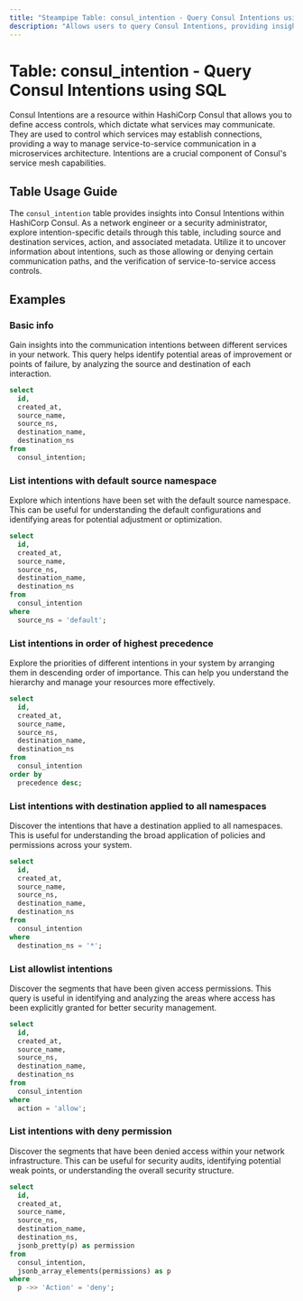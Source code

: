 ```yaml
---
title: "Steampipe Table: consul_intention - Query Consul Intentions using SQL"
description: "Allows users to query Consul Intentions, providing insights into service access control and potential communication paths."
---
```


# Table: consul_intention - Query Consul Intentions using SQL

Consul Intentions are a resource within HashiCorp Consul that allows you to define access controls, which dictate what services may communicate. They are used to control which services may establish connections, providing a way to manage service-to-service communication in a microservices architecture. Intentions are a crucial component of Consul's service mesh capabilities.

## Table Usage Guide

The `consul_intention` table provides insights into Consul Intentions within HashiCorp Consul. As a network engineer or a security administrator, explore intention-specific details through this table, including source and destination services, action, and associated metadata. Utilize it to uncover information about intentions, such as those allowing or denying certain communication paths, and the verification of service-to-service access controls.

## Examples

### Basic info
Gain insights into the communication intentions between different services in your network. This query helps identify potential areas of improvement or points of failure, by analyzing the source and destination of each interaction.

```sql
select
  id,
  created_at,
  source_name,
  source_ns,
  destination_name,
  destination_ns
from
  consul_intention;
```

### List intentions with default source namespace
Explore which intentions have been set with the default source namespace. This can be useful for understanding the default configurations and identifying areas for potential adjustment or optimization.

```sql
select
  id,
  created_at,
  source_name,
  source_ns,
  destination_name,
  destination_ns
from
  consul_intention
where
  source_ns = 'default';
```

### List intentions in order of highest precedence
Explore the priorities of different intentions in your system by arranging them in descending order of importance. This can help you understand the hierarchy and manage your resources more effectively.

```sql
select
  id,
  created_at,
  source_name,
  source_ns,
  destination_name,
  destination_ns
from
  consul_intention
order by
  precedence desc;
```

### List intentions with destination applied to all namespaces
Discover the intentions that have a destination applied to all namespaces. This is useful for understanding the broad application of policies and permissions across your system.

```sql
select
  id,
  created_at,
  source_name,
  source_ns,
  destination_name,
  destination_ns
from
  consul_intention
where
  destination_ns = '*';
```

### List allowlist intentions
Discover the segments that have been given access permissions. This query is useful in identifying and analyzing the areas where access has been explicitly granted for better security management.

```sql
select
  id,
  created_at,
  source_name,
  source_ns,
  destination_name,
  destination_ns
from
  consul_intention
where
  action = 'allow';
```

### List intentions with deny permission
Discover the segments that have been denied access within your network infrastructure. This can be useful for security audits, identifying potential weak points, or understanding the overall security structure.

```sql
select
  id,
  created_at,
  source_name,
  source_ns,
  destination_name,
  destination_ns,
  jsonb_pretty(p) as permission
from
  consul_intention,
  jsonb_array_elements(permissions) as p
where
  p ->> 'Action' = 'deny';
```